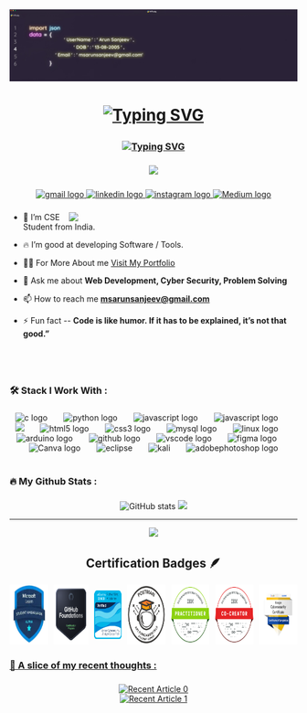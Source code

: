 <div >
 <img src="./pro.jpg">
</div>

###


<h1 align="center">

[![Typing SVG](https://readme-typing-svg.herokuapp.com?font=Alegreya+Sans+SC&size=33&pause=1500000&color=FFFFFF&center=true&random=false&width=435&lines=Hi+%F0%9F%91%8B%2C+I'm+Arun+Sanjeev+(+India+))](https://git.io/typing-svg)

</h1>


<h3 align="center">

[![Typing SVG](https://readme-typing-svg.herokuapp.com?font=Outfit&size=18&pause=1500000&color=FFFFFF&center=true&random=false&width=435&lines=+A+Passionate+Developer+and+Cyber+Security+Enthusiast)](https://git.io/typing-svg)

</h3>


###

<div align="center">
  <img src="https://visitor-badge.laobi.icu/badge?page_id=arunsanjeevms.arunsanjeevms&"  />
</div>

###

<div align="center">

<div align="center">

  </a>
  <a href="mailto:msarunsanjeev@gmail.com" target="_blank">
    <img src="https://img.shields.io/static/v1?message=Gmail&logo=gmail&label=&color=D14836&logoColor=white&labelColor=&style=for-the-badge" height="25" alt="gmail logo"  />
  </a>
  
  
  <a href="https://www.linkedin.com/in/arunsanjeev/" target="_blank">
    <img src="https://img.shields.io/static/v1?message=LinkedIn&logo=linkedin&label=&color=0077B5&logoColor=white&labelColor=&style=for-the-badge" height="25" alt="linkedin logo"  />
    
  </a>


  

  
  <a href="https://www.instagram.com/arun_sanjeev._/" target="_blank">
    <img src="https://img.shields.io/static/v1?message=Instagram&logo=instagram&label=&color=E4405F&logoColor=white&labelColor=&style=for-the-badge" height="25" alt="instagram logo"  />
    
    
    
 <!-- 
 
 
 <a href="https://leetcode.com/u/msarunsanjeev/" target="_blank">
    <img src="https://img.shields.io/static/v1?message=Leetcode&logo=Leetcode&label=&color=black&logoColor=white&labelColor=&style=for-the-badge" height="25" alt="Leetcode"  /> 
    
    
    --->
    
  </a>
  
    
   <a href="https://medium.com/@msarunsanjeev/" target="_blank">
    <img src="https://img.shields.io/static/v1?message=Medium&logo=Medium&label=&color=black&logoColor=white&labelColor=&style=for-the-badge" height="25" alt="Medium logo"  />
    
  </a>
  
</div>

###

<div align="left">


<img  align="right" width="400" src="https://user-images.githubusercontent.com/74038190/212749447-bfb7e725-6987-49d9-ae85-2015e3e7cc41.gif">


- 🔭 I’m CSE Student from India.

- 🔥 I’m good at developing Software / Tools.

- 👨‍💻  For More About me [Visit My Portfolio ](https://arunsanjeevms.github.io/My-Personal-Portfolio/)

- 💬 Ask me about **Web Development, Cyber Security, Problem Solving**

- 📫 How to reach me **msarunsanjeev@gmail.com**

- ⚡ Fun fact  -- **Code is like humor. If it has to be explained, it’s not that good.”**

</div>

###
<br>
<br>


<h3 align="left">🛠  Stack I Work With :</h3>

###

<div align="center">
  <img src="https://cdn.jsdelivr.net/gh/devicons/devicon/icons/c/c-original.svg" height="31" alt="c logo"  />
  <img width="20" />
  <img src="https://cdn.jsdelivr.net/gh/devicons/devicon/icons/python/python-original.svg" height="31" alt="python logo"  />

  <img width="20" />
  <img src="https://skillicons.dev/icons?i=java" height="31" alt="javascript logo"  />
       

  <img width="20" />
  <img src="https://skillicons.dev/icons?i=js" height="31" alt="javascript logo"  />
  <img width="20" />
    <img src="https://cdn.jsdelivr.net/gh/devicons/devicon/icons/php/php-original.svg" height="31"   />
 
  <img width="20" />
  <img src="https://cdn.jsdelivr.net/gh/devicons/devicon/icons/html5/html5-original.svg" height="31" alt="html5 logo"  />
  <img width="20" />
  <img src="https://cdn.jsdelivr.net/gh/devicons/devicon/icons/css3/css3-original.svg" height="31" alt="css3 logo"  />
  <img width="20" />
  <img src="https://cdn.jsdelivr.net/gh/devicons/devicon/icons/mysql/mysql-original.svg" height="31" alt="mysql logo"  />
  <img width="20" />
  <img src="https://cdn.jsdelivr.net/gh/devicons/devicon/icons/linux/linux-original.svg" height="31" alt="linux logo"  />
  <img width="20" />
  <img src="https://cdn.jsdelivr.net/gh/devicons/devicon/icons/arduino/arduino-original.svg" height="31" alt="arduino logo"  />
  <img width="20" />
  <img src="https://cdn.jsdelivr.net/gh/devicons/devicon/icons/github/github-original.svg" height="31" alt="github logo"  />
  <img width="20" />
  <img src="https://cdn.jsdelivr.net/gh/devicons/devicon/icons/vscode/vscode-original.svg" height="31" alt="vscode logo"  />
    <img width="20" />
     <img src="https://cdn.jsdelivr.net/gh/devicons/devicon/icons/figma/figma-original.svg" height="31" alt="figma logo"  />
      <img width="20" />
      <img src="https://cdn.jsdelivr.net/gh/devicons/devicon/icons/canva/canva-original.svg" height="31" alt="Canva logo"  />
      <img width="20" />
  <img src="https://skillicons.dev/icons?i=eclipse" height="31" alt="eclipse"  />

  <img width="20" />
  <img src="https://skillicons.dev/icons?i=kali" height="31" alt="kali"  />
       
 
  <img width="20" />
  <img src="https://skillicons.dev/icons?i=ps" height="31" alt="adobephotoshop logo"  />
 

</div>
<br>



###

<h3 align="left">🔥   My Github Stats :</h3>

###

<p align="center">
  <img height="155em" src="https://github-profile-summary-cards.vercel.app/api/cards/profile-details?username=arunsanjeevms&theme=github_dark" alt="GitHub stats" />
  <img height="155em" src="https://github-profile-summary-cards.vercel.app/api/cards/stats?username=arunsanjeevms&theme=github_dark" />
</p>


---
[![](https://visitcount.itsvg.in/api?id=arunsanjeevms&icon=0&color=0)](https://visitcount.itsvg.in)


###

<div align="left">
</div>

###
## Certification Badges 🪶
<div style='display:flex; align-items:center; gap: 10px;' align='center'>


<a href="#">
<img src="https://raw.githubusercontent.com/arunsanjeevms/arunsanjeevms/main/badges/mlsa.png"  height="105px"/>


<a href="#">
<img src="https://raw.githubusercontent.com/arunsanjeevms/arunsanjeevms/main/badges/github-foundations.png" width="100px" height="105px"/>


<a href="#">
<img src="https://raw.githubusercontent.com/arunsanjeevms/arunsanjeevms/main/badges/cisco.png" width="80px" height="85px"/>


<a href="#">
<img src="https://raw.githubusercontent.com/arunsanjeevms/arunsanjeevms/main/badges/postman.png" width="110px" height="105px"/>


<a href="#">
<img src="https://raw.githubusercontent.com/arunsanjeevms/arunsanjeevms/main/badges/ibm1.png" width="110px" height="105px"/>
<a href="#">
<img src="https://raw.githubusercontent.com/arunsanjeevms/arunsanjeevms/main/badges/imb2.png" width="110px" height="105px"/>

<a href="#">
<img src="https://raw.githubusercontent.com/arunsanjeevms/arunsanjeevms/main/badges/cybersecuirty.png" width="110px" height="105px"/>



</div>

###

<h3 align="left">💭 A slice of my recent thoughts  :</h3>

###

<div align="center">
   <a target="_blank" href="https://github-readme-medium-recent-article.vercel.app/medium/@msarunsanjeev/0"><img src="https://github-readme-medium-recent-article.vercel.app/medium/@msarunsanjeev/0" alt="Recent Article 0"> 
  
<div align="center">
<a target="_blank" href="https://github-readme-medium-recent-article.vercel.app/medium/@msarunsanjeev/1"><img src="https://github-readme-medium-recent-article.vercel.app/medium/@msarunsanjeev/1" alt="Recent Article 1"> 

</div>

<div align="left">
</div>

###
